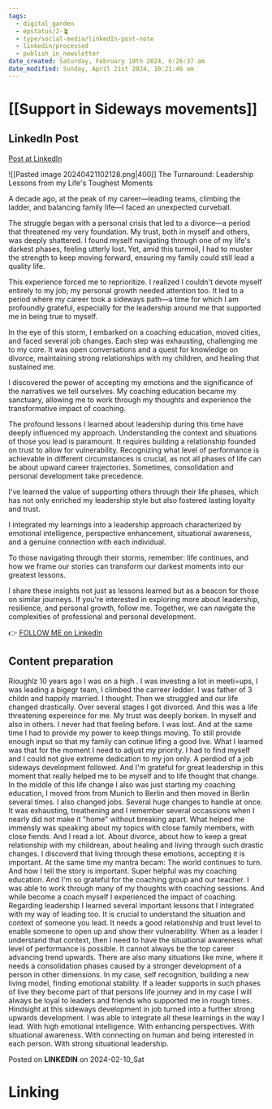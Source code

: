 ```yaml
---
tags:
  - digital_garden
  - epstatus/2-🪴
  - type/social-media/linkedIn-post-note
  - linkedin/processed
  - publish_in_newsletter
date_created: Saturday, February 10th 2024, 6:26:37 am
date_modified: Sunday, April 21st 2024, 10:21:46 am
---
```

# [[Support in Sideways movements]]
## LinkedIn Post
[Post at LinkedIn](https://www.linkedin.com/posts/sebastiankamilli_the-turnaround-leadership-lessons-from-my-activity-7162007356447399936-GWnJ?utm_source=share&utm_medium=member_desktop)

![[Pasted image 20240421102128.png|400]]
The Turnaround: Leadership Lessons from my Life's Toughest Moments  
  
A decade ago, at the peak of my career—leading teams, climbing the ladder, and balancing family life—I faced an unexpected curveball.  
  
The struggle began with a personal crisis that led to a divorce—a period that threatened my very foundation. My trust, both in myself and others, was deeply shattered. I found myself navigating through one of my life's darkest phases, feeling utterly lost. Yet, amid this turmoil, I had to muster the strength to keep moving forward, ensuring my family could still lead a quality life.  
  
This experience forced me to reprioritize. I realized I couldn't devote myself entirely to my job; my personal growth needed attention too. It led to a period where my career took a sideways path—a time for which I am profoundly grateful, especially for the leadership around me that supported me in being true to myself.  
  
In the eye of this storm, I embarked on a coaching education, moved cities, and faced several job changes. Each step was exhausting, challenging me to my core. It was open conversations and a quest for knowledge on divorce, maintaining strong relationships with my children, and healing that sustained me.  
  
I discovered the power of accepting my emotions and the significance of the narratives we tell ourselves. My coaching education became my sanctuary, allowing me to work through my thoughts and experience the transformative impact of coaching.  
  
The profound lessons I learned about leadership during this time have deeply influenced my approach. Understanding the context and situations of those you lead is paramount. It requires building a relationship founded on trust to allow for vulnerability. Recognizing what level of performance is achievable in different circumstances is crucial, as not all phases of life can be about upward career trajectories. Sometimes, consolidation and personal development take precedence.  
  
I've learned the value of supporting others through their life phases, which has not only enriched my leadership style but also fostered lasting loyalty and trust.  
  
I integrated my learnings into a leadership approach characterized by emotional intelligence, perspective enhancement, situational awareness, and a genuine connection with each individual.  
  
To those navigating through their storms, remember: life continues, and how we frame our stories can transform our darkest moments into our greatest lessons.  
  
I share these insights not just as lessons learned but as a beacon for those on similar journeys. If you're interested in exploring more about leadership, resilience, and personal growth, follow me. Together, we can navigate the complexities of professional and personal development.

👉 [FOLLOW ME on LinkedIn](https://www.linkedin.com/comm/mynetwork/discovery-see-all?usecase=PEOPLE_FOLLOWS&followMember=sebastiankamilli)

## Content preparation
Rioughlz 10 years ago I was on a high . I was investing a lot in meeti=ups, I was leading a bigegr team, I climbed the carreer ledder. I was father of 3 childn and happily married. I thought. Then we struggled and our life changed drastically. Over several stages I got divorced. And this was a life threatening expereince for me. My trust was deeply borken. In myself and also in others. I never had that feeling before. I was lost. And at the same time I had to provide my power to keep things moving. To still provide enough input so that my family can cotinue lifing a good live.
What I learned was that for the moment I need to adjust my priority. I had to find myself and I could not give extreme dedication to my jon only. A perdiod of a job sideways development followed. 
And I'm grateful for great leadership in this moment that really helped me to be myself and to life thought that change. In the middle of this life change I also was just starting my coaching education, I moved from from Munich to Berlin and then moved in Berlin several times. I also changed jobs. Several huge changes to handle at once. It was exhausting, treathening and I remember several occassions when I nearly did not make it "home" without breaking apart. What helped me immensly was speaking about my topics with close family members, with close fiends. And I read a lot. About divorce, about how to keep a great relationship with my childrean, about healing and living through such drastic changes. I discoverd that living through these emotions, accepting it is important. At the same time my mantra becam: The world  continues to turn. And how I tell the story is important. 
Super helpful was my coaching education. And I'm so grateful for the coaching group and our teacher. I was able to work through many of my thoughts with coaching sessions. And while become a coach myself I experienced the impact of coaching. 
Regarding leadership I learned several important lessons that I integrated with my way of leading too. It is crucial to understand the situation and context of someone you lead. It needs a good relationship and trust level to enable someone to open up and show their vulnerability. When as a leader I understand that context, then I need to have the situational awareness what level of performance is possible. It cannot always be the top career advancing trend upwards. There are also many situations like mine, where it needs a consolidation phases caused by a stronger development of a person in other dimensions. In my case, self recognition, building a new living model, finding emotional stability. If a leader supports in such phases of live they become part of that persons life journey and in my case I will always be loyal to leaders and friends who supported me in rough times. Hindsight at this sideways development in job turned into a further strong upwards development. I was able to integrate all these learnings in the way I lead. With high emotional intelligence. With enhancing perspectives. With situational awareness. With connecting on human and being interested in each person. With strong situational leadership. 

Posted on **LINKEDIN** on 2024-02-10_Sat
# Linking